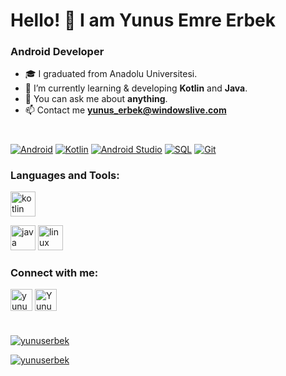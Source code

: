 
<h1> Hello! 👋 I am Yunus Emre Erbek </h1> 
<h3> Android Developer </h3>

  
- 🎓 I graduated from Anadolu Universitesi. 
- 🔭 I’m currently learning & developing **Kotlin** and **Java**.
- 💬 You can ask me about **anything**.
- 📫 Contact me **yunus_erbek@windowslive.com**

<h1></h1> 
<a href="#"><img alt="Android" src="https://img.shields.io/badge/Android-3DDC84?logo=android&logoColor=white"></a>
<a href="https://github.com/search?q=user%3ADenverCoder1+language%3Akotlin"><img alt="Kotlin" src="https://img.shields.io/badge/Kotlin-7F52FF.svg?logo=Kotlin&logoColor=white"></a>
<a href="#"><img alt="Android Studio" src="https://img.shields.io/badge/Android%20Studio-008678.svg?logo=android-studio&logoColor=white"></a>
<a href="#"><img alt="SQL" src="https://img.shields.io/badge/SQL-A4373A.svg?logo=mysql&logoColor=white"></a>
<a href="#"><img alt="Git" src="https://img.shields.io/badge/Git-F05033.svg?logo=git&logoColor=white"></a>


<h3 align="left">Languages and Tools:</h3>
<p align="left">
  <a href="https://kotlinlang.org/" target="_blank">
    <img
      src="https://www.logo.wine/a/logo/Kotlin_(programming_language)/Kotlin_(programming_language)-Logo.wine.svg"
      alt="kotlin"
      width="40"
      height="40"
    /> </a
  >
 
</p>
    <img
      src="https://www.vectorlogo.zone/logos/java/java-icon.svg"
      alt="java"
      width="40"
      height="40"
    /> </a
  >
<a href="https://developer.android.com/" target="_blank"> <img src="https://www.svgrepo.com/show/303175/android-logo.svg" alt="linux" width="40" height="40"/> </a>

</p>

<h3 align="left">Connect with me:</h3>
<p align="left">
  <a href="https://www.linkedin.com/in/yunus-emre-erbek/" target="blank"
     ><img
      align="center"
      src="https://velanovascular.com/wp-content/uploads/2020/06/LinkedIn.png"
      alt="yunuserbek"
      height="35"
      width="35"
  /></a>
  <a href="https://www.hackerrank.com/yunus_erbek" target="blank"
    ><img
      align="center"
      src="https://upload.wikimedia.org/wikipedia/commons/thumb/4/40/HackerRank_Icon-1000px.png/240px-HackerRank_Icon-1000px.png"
      alt="Yunuserbek"
      height="35"
      width="35"
  /></a>
  <a href="https://www.hackerrank.com/yunus_erbek" target="blank"
</p>

<h1></h1> 

<p align="left"> <img src="https://github-readme-stats.vercel.app/api/top-langs?username=yunuserbek&show_icons=true&locale=en&layout=compact&theme=tokyonight" alt="yunuserbek" /> </p>

<p align="left"> <img src="https://github-readme-stats.vercel.app/api?username=yunuserbek&show_icons=true&locale=en&theme=tokyonight" alt="yunuserbek" /> </p>
